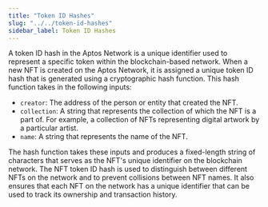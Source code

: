 ```yaml
---
title: "Token ID Hashes"
slug: "../../token-id-hashes"
sidebar_label: Token ID Hashes
---
```


A token ID hash in the Aptos Network is a unique identifier used to represent a specific token within the blockchain-based network.
When a new NFT is created on the Aptos Network, it is assigned a unique token ID hash that is generated using a cryptographic hash function. This hash function takes in the following inputs:

- `creator`: The address of the person or entity that created the NFT.
- `collection`: A string that represents the collection of which the NFT is a part of. For example, a collection of NFTs representing digital artwork by a particular artist.
- `name`: A string that represents the name of the NFT.

The hash function takes these inputs and produces a fixed-length string of characters that serves as the NFT's unique identifier on the blockchain network.
The NFT token ID hash is used to distinguish between different NFTs on the network and to prevent collisions between NFT names. It also ensures that each NFT on the network has a unique identifier that can be used to track its ownership and transaction history.
